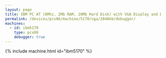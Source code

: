 ```yaml
---
layout: page
title: IBM PC AT (8Mhz, 2Mb RAM, 20Mb Hard Disk) with VGA Display and Debugger
permalink: /devices/pcx86/machine/5170/vga/2048kb/debugger/
machines:
  - id: ibm5170
    type: pcx86
    debugger: true
---
```


{% include machine.html id="ibm5170" %}

